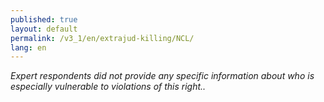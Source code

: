 ```yaml
---
published: true
layout: default
permalink: /v3_1/en/extrajud-killing/NCL/
lang: en
---
```

_Expert respondents did not provide any specific information about who is especially vulnerable to violations of this right.._

